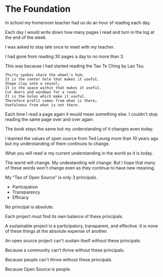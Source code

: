 # The Foundation

In school my homeroom teacher had us do an hour of reading
each day.

Each day I would write down how many pages I read and turn in the log at the end of the week.

I was asked to stay late once to meet with my teacher.

I had gone from reading 30 pages a day to no more than 3.

This was because I had started reading the Tao Te Ching by Lao Tsu.

```
Thirty spokes share the wheel's hub;
It is the center hole that makes it useful.
Shape clay into a vessel;
It is the space within that makes it useful.
Cut doors and windows for a room;
It is the holes which make it useful.
Therefore profit comes from what is there;
Usefulness from what is not there.
```

Each time I read a page again it would mean something else. I couldn't stop
reading the same page over and over again.

The book stays the same but my understanding of it changes even today.

I learned the values of open source from Ted Leung more than 10 years ago
but my understanding of them continues to change.

What you will read is my current understanding in the world as it is today.

The world will change. My undestanding will change. But I hope that many of
these words won't change even as they continue to have new meaning.

My "Tao of Open Source" is only 3 principals.

* Participation
* Transparency
* Efficacy

No principal is absolute.

Each project must find its own balance of these principals.

A sustainable project is a participatory, transparent, and effective.
It is none of these things at the absolute expense of another.

An open source project can't sustain itself without these principals.

Because a community can't thrive without these principals.

Because people can't thrive without these principals.

Because Open Source is people.
